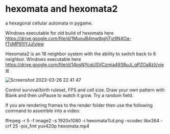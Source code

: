 # hexomata and hexomata2
a hexagonal cellular automata in pygame.

Windows executable for old build of hexomata here https://drive.google.com/file/d/1MuouB4mwtbghTjz9N4Oa-fTxMP91IYJJ/view

Hexomata2 is an 18 neighbor system with the ability to switch back to 6 neighbor. Windows executable here https://drive.google.com/file/d/14psNYcqUSVCzmia4938uJi_gPZOa8zIi/view


![Screenshot 2023-03-26 22 41 47](https://user-images.githubusercontent.com/25610408/227827765-d3e715ec-4235-4eef-a6d2-bec1b9fd7bb4.png)

Control survival/birth ruleset, FPS and cell size. Draw your own pattern with Blank and then unPause to watch it grow. Try a random field.

If you are rendering frames to the render folder then use the following command to assemble into a video:

ffmpeg -r 5 -f image2 -s 1920x1080 -i hexomata%d.png -vcodec libx264 -crf 25  -pix_fmt yuv420p hexomata.mp4
